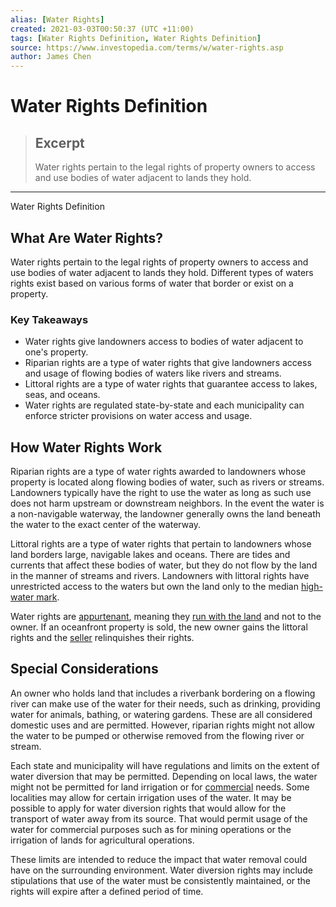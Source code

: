 ```yaml
---
alias: [Water Rights]
created: 2021-03-03T00:50:37 (UTC +11:00)
tags: [Water Rights Definition, Water Rights Definition]
source: https://www.investopedia.com/terms/w/water-rights.asp
author: James Chen
---
```


# Water Rights Definition

> ## Excerpt
> Water rights pertain to the legal rights of property owners to access and use bodies of water adjacent to lands they hold.

---

Water Rights Definition
## What Are Water Rights?

Water rights pertain to the legal rights of property owners to access and use bodies of water adjacent to lands they hold. Different types of waters rights exist based on various forms of water that border or exist on a property.

### Key Takeaways

-   Water rights give landowners access to bodies of water adjacent to one's property.
-   Riparian rights are a type of water rights that give landowners access and usage of flowing bodies of waters like rivers and streams.
-   Littoral rights are a type of water rights that guarantee access to lakes, seas, and oceans.
-   Water rights are regulated state-by-state and each municipality can enforce stricter provisions on water access and usage.

## How Water Rights Work

Riparian rights are a type of water rights awarded to landowners whose property is located along flowing bodies of water, such as rivers or streams. Landowners typically have the right to use the water as long as such use does not harm upstream or downstream neighbors. In the event the water is a non-navigable waterway, the landowner generally owns the land beneath the water to the exact center of the waterway.

Littoral rights are a type of water rights that pertain to landowners whose land borders large, navigable lakes and oceans. There are tides and currents that affect these bodies of water, but they do not flow by the land in the manner of streams and rivers. Landowners with littoral rights have unrestricted access to the waters but own the land only to the median [high-water mark](https://www.investopedia.com/terms/h/highwatermark.asp).

Water rights are [appurtenant](https://www.investopedia.com/terms/a/appurtenance.asp), meaning they [run with the land](https://www.investopedia.com/terms/r/running-with-the-land.asp) and not to the owner. If an oceanfront property is sold, the new owner gains the littoral rights and the [seller](https://www.investopedia.com/terms/s/seller.asp) relinquishes their rights.

## Special Considerations

An owner who holds land that includes a riverbank bordering on a flowing river can make use of the water for their needs, such as drinking, providing water for animals, bathing, or watering gardens. These are all considered domestic uses and are permitted. However, riparian rights might not allow the water to be pumped or otherwise removed from the flowing river or stream.

Each state and municipality will have regulations and limits on the extent of water diversion that may be permitted. Depending on local laws, the water might not be permitted for land irrigation or for [commercial](https://www.investopedia.com/terms/c/commercial.asp) needs. Some localities may allow for certain irrigation uses of the water. It may be possible to apply for water diversion rights that would allow for the transport of water away from its source. That would permit usage of the water for commercial purposes such as for mining operations or the irrigation of lands for agricultural operations.

These limits are intended to reduce the impact that water removal could have on the surrounding environment. Water diversion rights may include stipulations that use of the water must be consistently maintained, or the rights will expire after a defined period of time.
